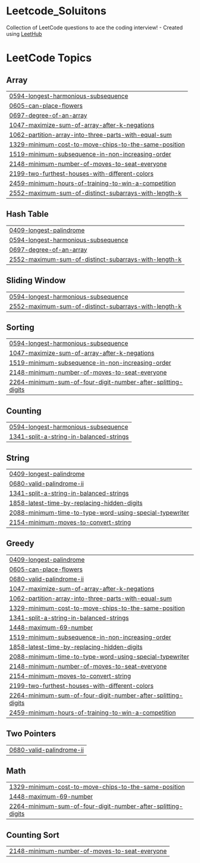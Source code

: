 # Leetcode_Soluitons
Collection of LeetCode questions to ace the coding interview! - Created using [LeetHub](https://github.com/QasimWani/LeetHub)

<!---LeetCode Topics Start-->
# LeetCode Topics
## Array
|  |
| ------- |
| [0594-longest-harmonious-subsequence](https://github.com/Anupam-Roy16/Leetcode_Solutions/tree/master/0594-longest-harmonious-subsequence) |
| [0605-can-place-flowers](https://github.com/Anupam-Roy16/Leetcode_Solutions/tree/master/0605-can-place-flowers) |
| [0697-degree-of-an-array](https://github.com/Anupam-Roy16/Leetcode_Solutions/tree/master/0697-degree-of-an-array) |
| [1047-maximize-sum-of-array-after-k-negations](https://github.com/Anupam-Roy16/Leetcode_Solutions/tree/master/1047-maximize-sum-of-array-after-k-negations) |
| [1062-partition-array-into-three-parts-with-equal-sum](https://github.com/Anupam-Roy16/Leetcode_Solutions/tree/master/1062-partition-array-into-three-parts-with-equal-sum) |
| [1329-minimum-cost-to-move-chips-to-the-same-position](https://github.com/Anupam-Roy16/Leetcode_Solutions/tree/master/1329-minimum-cost-to-move-chips-to-the-same-position) |
| [1519-minimum-subsequence-in-non-increasing-order](https://github.com/Anupam-Roy16/Leetcode_Solutions/tree/master/1519-minimum-subsequence-in-non-increasing-order) |
| [2148-minimum-number-of-moves-to-seat-everyone](https://github.com/Anupam-Roy16/Leetcode_Solutions/tree/master/2148-minimum-number-of-moves-to-seat-everyone) |
| [2199-two-furthest-houses-with-different-colors](https://github.com/Anupam-Roy16/Leetcode_Solutions/tree/master/2199-two-furthest-houses-with-different-colors) |
| [2459-minimum-hours-of-training-to-win-a-competition](https://github.com/Anupam-Roy16/Leetcode_Solutions/tree/master/2459-minimum-hours-of-training-to-win-a-competition) |
| [2552-maximum-sum-of-distinct-subarrays-with-length-k](https://github.com/Anupam-Roy16/Leetcode_Solutions/tree/master/2552-maximum-sum-of-distinct-subarrays-with-length-k) |
## Hash Table
|  |
| ------- |
| [0409-longest-palindrome](https://github.com/Anupam-Roy16/Leetcode_Solutions/tree/master/0409-longest-palindrome) |
| [0594-longest-harmonious-subsequence](https://github.com/Anupam-Roy16/Leetcode_Solutions/tree/master/0594-longest-harmonious-subsequence) |
| [0697-degree-of-an-array](https://github.com/Anupam-Roy16/Leetcode_Solutions/tree/master/0697-degree-of-an-array) |
| [2552-maximum-sum-of-distinct-subarrays-with-length-k](https://github.com/Anupam-Roy16/Leetcode_Solutions/tree/master/2552-maximum-sum-of-distinct-subarrays-with-length-k) |
## Sliding Window
|  |
| ------- |
| [0594-longest-harmonious-subsequence](https://github.com/Anupam-Roy16/Leetcode_Solutions/tree/master/0594-longest-harmonious-subsequence) |
| [2552-maximum-sum-of-distinct-subarrays-with-length-k](https://github.com/Anupam-Roy16/Leetcode_Solutions/tree/master/2552-maximum-sum-of-distinct-subarrays-with-length-k) |
## Sorting
|  |
| ------- |
| [0594-longest-harmonious-subsequence](https://github.com/Anupam-Roy16/Leetcode_Solutions/tree/master/0594-longest-harmonious-subsequence) |
| [1047-maximize-sum-of-array-after-k-negations](https://github.com/Anupam-Roy16/Leetcode_Solutions/tree/master/1047-maximize-sum-of-array-after-k-negations) |
| [1519-minimum-subsequence-in-non-increasing-order](https://github.com/Anupam-Roy16/Leetcode_Solutions/tree/master/1519-minimum-subsequence-in-non-increasing-order) |
| [2148-minimum-number-of-moves-to-seat-everyone](https://github.com/Anupam-Roy16/Leetcode_Solutions/tree/master/2148-minimum-number-of-moves-to-seat-everyone) |
| [2264-minimum-sum-of-four-digit-number-after-splitting-digits](https://github.com/Anupam-Roy16/Leetcode_Solutions/tree/master/2264-minimum-sum-of-four-digit-number-after-splitting-digits) |
## Counting
|  |
| ------- |
| [0594-longest-harmonious-subsequence](https://github.com/Anupam-Roy16/Leetcode_Solutions/tree/master/0594-longest-harmonious-subsequence) |
| [1341-split-a-string-in-balanced-strings](https://github.com/Anupam-Roy16/Leetcode_Solutions/tree/master/1341-split-a-string-in-balanced-strings) |
## String
|  |
| ------- |
| [0409-longest-palindrome](https://github.com/Anupam-Roy16/Leetcode_Solutions/tree/master/0409-longest-palindrome) |
| [0680-valid-palindrome-ii](https://github.com/Anupam-Roy16/Leetcode_Solutions/tree/master/0680-valid-palindrome-ii) |
| [1341-split-a-string-in-balanced-strings](https://github.com/Anupam-Roy16/Leetcode_Solutions/tree/master/1341-split-a-string-in-balanced-strings) |
| [1858-latest-time-by-replacing-hidden-digits](https://github.com/Anupam-Roy16/Leetcode_Solutions/tree/master/1858-latest-time-by-replacing-hidden-digits) |
| [2088-minimum-time-to-type-word-using-special-typewriter](https://github.com/Anupam-Roy16/Leetcode_Solutions/tree/master/2088-minimum-time-to-type-word-using-special-typewriter) |
| [2154-minimum-moves-to-convert-string](https://github.com/Anupam-Roy16/Leetcode_Solutions/tree/master/2154-minimum-moves-to-convert-string) |
## Greedy
|  |
| ------- |
| [0409-longest-palindrome](https://github.com/Anupam-Roy16/Leetcode_Solutions/tree/master/0409-longest-palindrome) |
| [0605-can-place-flowers](https://github.com/Anupam-Roy16/Leetcode_Solutions/tree/master/0605-can-place-flowers) |
| [0680-valid-palindrome-ii](https://github.com/Anupam-Roy16/Leetcode_Solutions/tree/master/0680-valid-palindrome-ii) |
| [1047-maximize-sum-of-array-after-k-negations](https://github.com/Anupam-Roy16/Leetcode_Solutions/tree/master/1047-maximize-sum-of-array-after-k-negations) |
| [1062-partition-array-into-three-parts-with-equal-sum](https://github.com/Anupam-Roy16/Leetcode_Solutions/tree/master/1062-partition-array-into-three-parts-with-equal-sum) |
| [1329-minimum-cost-to-move-chips-to-the-same-position](https://github.com/Anupam-Roy16/Leetcode_Solutions/tree/master/1329-minimum-cost-to-move-chips-to-the-same-position) |
| [1341-split-a-string-in-balanced-strings](https://github.com/Anupam-Roy16/Leetcode_Solutions/tree/master/1341-split-a-string-in-balanced-strings) |
| [1448-maximum-69-number](https://github.com/Anupam-Roy16/Leetcode_Solutions/tree/master/1448-maximum-69-number) |
| [1519-minimum-subsequence-in-non-increasing-order](https://github.com/Anupam-Roy16/Leetcode_Solutions/tree/master/1519-minimum-subsequence-in-non-increasing-order) |
| [1858-latest-time-by-replacing-hidden-digits](https://github.com/Anupam-Roy16/Leetcode_Solutions/tree/master/1858-latest-time-by-replacing-hidden-digits) |
| [2088-minimum-time-to-type-word-using-special-typewriter](https://github.com/Anupam-Roy16/Leetcode_Solutions/tree/master/2088-minimum-time-to-type-word-using-special-typewriter) |
| [2148-minimum-number-of-moves-to-seat-everyone](https://github.com/Anupam-Roy16/Leetcode_Solutions/tree/master/2148-minimum-number-of-moves-to-seat-everyone) |
| [2154-minimum-moves-to-convert-string](https://github.com/Anupam-Roy16/Leetcode_Solutions/tree/master/2154-minimum-moves-to-convert-string) |
| [2199-two-furthest-houses-with-different-colors](https://github.com/Anupam-Roy16/Leetcode_Solutions/tree/master/2199-two-furthest-houses-with-different-colors) |
| [2264-minimum-sum-of-four-digit-number-after-splitting-digits](https://github.com/Anupam-Roy16/Leetcode_Solutions/tree/master/2264-minimum-sum-of-four-digit-number-after-splitting-digits) |
| [2459-minimum-hours-of-training-to-win-a-competition](https://github.com/Anupam-Roy16/Leetcode_Solutions/tree/master/2459-minimum-hours-of-training-to-win-a-competition) |
## Two Pointers
|  |
| ------- |
| [0680-valid-palindrome-ii](https://github.com/Anupam-Roy16/Leetcode_Solutions/tree/master/0680-valid-palindrome-ii) |
## Math
|  |
| ------- |
| [1329-minimum-cost-to-move-chips-to-the-same-position](https://github.com/Anupam-Roy16/Leetcode_Solutions/tree/master/1329-minimum-cost-to-move-chips-to-the-same-position) |
| [1448-maximum-69-number](https://github.com/Anupam-Roy16/Leetcode_Solutions/tree/master/1448-maximum-69-number) |
| [2264-minimum-sum-of-four-digit-number-after-splitting-digits](https://github.com/Anupam-Roy16/Leetcode_Solutions/tree/master/2264-minimum-sum-of-four-digit-number-after-splitting-digits) |
## Counting Sort
|  |
| ------- |
| [2148-minimum-number-of-moves-to-seat-everyone](https://github.com/Anupam-Roy16/Leetcode_Solutions/tree/master/2148-minimum-number-of-moves-to-seat-everyone) |
<!---LeetCode Topics End-->